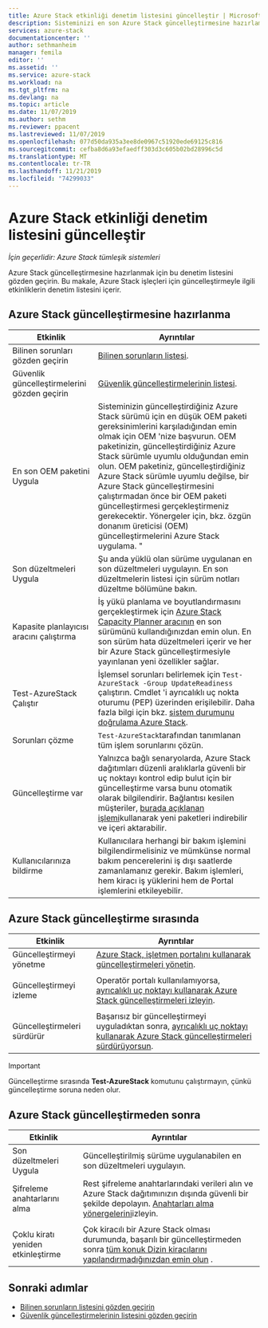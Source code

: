 ```yaml
---
title: Azure Stack etkinliği denetim listesini güncelleştir | Microsoft Docs
description: Sisteminizi en son Azure Stack güncelleştirmesine hazırlamak için denetim listesi.
services: azure-stack
documentationcenter: ''
author: sethmanheim
manager: femila
editor: ''
ms.assetid: ''
ms.service: azure-stack
ms.workload: na
ms.tgt_pltfrm: na
ms.devlang: na
ms.topic: article
ms.date: 11/07/2019
ms.author: sethm
ms.reviewer: ppacent
ms.lastreviewed: 11/07/2019
ms.openlocfilehash: 077d50da935a3ee8de0967c51920ede69125c816
ms.sourcegitcommit: cefba8d6a93efaedff303d3c605b02bd28996c5d
ms.translationtype: MT
ms.contentlocale: tr-TR
ms.lasthandoff: 11/21/2019
ms.locfileid: "74299033"
---
```

# <a name="azure-stack-update-activity-checklist"></a>Azure Stack etkinliği denetim listesini güncelleştir

*İçin geçerlidir: Azure Stack tümleşik sistemleri*

Azure Stack güncelleştirmesine hazırlanmak için bu denetim listesini gözden geçirin. Bu makale, Azure Stack işleçleri için güncelleştirmeyle ilgili etkinliklerin denetim listesini içerir.

## <a name="prepare-for-azure-stack-update"></a>Azure Stack güncelleştirmesine hazırlanma

| Etkinlik                     | Ayrıntılar                                                   |
|------------------------------|-----------------------------------------------------------|
| Bilinen sorunları gözden geçirin     | [Bilinen sorunların listesi](known-issues.md).                |
| Güvenlik güncelleştirmelerini gözden geçirin | [Güvenlik güncelleştirmelerinin listesi](release-notes-security-updates.md).      |
| En son OEM paketini Uygula | Sisteminizin güncelleştirdiğiniz Azure Stack sürümü için en düşük OEM paketi gereksinimlerini karşıladığından emin olmak için OEM 'nize başvurun. OEM paketinizin, güncelleştirdiğiniz Azure Stack sürümle uyumlu olduğundan emin olun. OEM paketiniz, güncelleştirdiğiniz Azure Stack sürümle uyumlu değilse, bir Azure Stack güncelleştirmesini çalıştırmadan önce bir OEM paketi güncelleştirmesi gerçekleştirmeniz gerekecektir. Yönergeler için, bkz. özgün donanım üreticisi (OEM) güncelleştirmelerini Azure Stack uygulama. " |
| Son düzeltmeleri Uygula | Şu anda yüklü olan sürüme uygulanan en son düzeltmeleri uygulayın. En son düzeltmelerin listesi için sürüm notları düzeltme bölümüne bakın. |
| Kapasite planlayıcısı aracını çalıştırma | İş yükü planlama ve boyutlandırmasını gerçekleştirmek için [Azure Stack Capacity Planner aracının](azure-stack-capacity-planning-overview.md) en son sürümünü kullandığınızdan emin olun. En son sürüm hata düzeltmeleri içerir ve her bir Azure Stack güncelleştirmesiyle yayınlanan yeni özellikler sağlar. |
| Test-AzureStack Çalıştır | İşlemsel sorunları belirlemek için `Test-AzureStack -Group UpdateReadiness` çalıştırın. Cmdlet 'i ayrıcalıklı uç nokta oturumu (PEP) üzerinden erişilebilir. Daha fazla bilgi için bkz. [sistem durumunu doğrulama Azure Stack](azure-stack-diagnostic-test.md). |
| Sorunları çözme | `Test-AzureStack`tarafından tanımlanan tüm işlem sorunlarını çözün. |
| Güncelleştirme var | Yalnızca bağlı senaryolarda, Azure Stack dağıtımları düzenli aralıklarla güvenli bir uç noktayı kontrol edip bulut için bir güncelleştirme varsa bunu otomatik olarak bilgilendirir. Bağlantısı kesilen müşteriler, [burada açıklanan işlemi](azure-stack-apply-updates.md)kullanarak yeni paketleri indirebilir ve içeri aktarabilir. |
| Kullanıcılarınıza bildirme | Kullanıcılara herhangi bir bakım işlemini bilgilendirmelisiniz ve mümkünse normal bakım pencerelerini iş dışı saatlerde zamanlamanız gerekir. Bakım işlemleri, hem kiracı iş yüklerini hem de Portal işlemlerini etkileyebilir. |

## <a name="during-azure-stack-update"></a>Azure Stack güncelleştirme sırasında

| Etkinlik | Ayrıntılar |
|--------------------|------------------------------------------------------------------------------------------------------|
| Güncelleştirmeyi yönetme |[Azure Stack, işletmen portalını kullanarak güncelleştirmeleri yönetin](azure-stack-updates.md). |
|  |  |
| Güncelleştirmeyi izleme | Operatör portalı kullanılamıyorsa, [ayrıcalıklı uç noktayı kullanarak Azure Stack güncelleştirmeleri izleyin](azure-stack-monitor-update.md). |
|  |  |
| Güncelleştirmeleri sürdürür | Başarısız bir güncelleştirmeyi uyguladıktan sonra, [ayrıcalıklı uç noktayı kullanarak Azure Stack güncelleştirmeleri sürdürüyorsun](azure-stack-monitor-update.md). |

> [!IMPORTANT]  
> Güncelleştirme sırasında **Test-AzureStack** komutunu çalıştırmayın, çünkü güncelleştirme soruna neden olur.

## <a name="after-azure-stack-update"></a>Azure Stack güncelleştirmeden sonra

| Etkinlik | Ayrıntılar |
|--------------------------|----------------------------------------------------------------------------------------------------------------------------------------------------------------|
| Son düzeltmeleri Uygula | Güncelleştirilmiş sürüme uygulanabilen en son düzeltmeleri uygulayın. |
| Şifreleme anahtarlarını alma | Rest şifreleme anahtarlarındaki verileri alın ve Azure Stack dağıtımınızın dışında güvenli bir şekilde depolayın. [Anahtarları alma yönergelerini](azure-stack-security-bitlocker.md)izleyin. |
|  |  |
| Çoklu kiratı yeniden etkinleştirme | Çok kiracılı bir Azure Stack olması durumunda, başarılı bir güncelleştirmeden sonra [tüm konuk Dizin kiracılarını yapılandırmadığınızdan emin olun](azure-stack-enable-multitenancy.md#configure-guest-directory) . |

## <a name="next-steps"></a>Sonraki adımlar

- [Bilinen sorunların listesini gözden geçirin](known-issues.md)
- [Güvenlik güncelleştirmelerinin listesini gözden geçirin](release-notes-security-updates.md)
